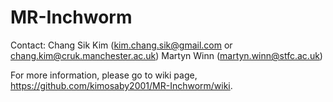 MR-Inchworm
===========

Contact: Chang Sik Kim (kim.chang.sik@gmail.com or chang.kim@cruk.manchester.ac.uk)
         Martyn Winn (martyn.winn@stfc.ac.uk)

For more information, please go to wiki page, https://github.com/kimosaby2001/MR-Inchworm/wiki.
